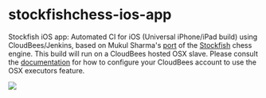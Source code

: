 stockfishchess-ios-app
======================

Stockfish iOS app: Automated CI for iOS (Universal iPhone/iPad build) using CloudBees/Jenkins, based on Mukul Sharma's [port](https://github.com/elitecoder/stockfishchess-ios) of the [Stockfish](http://stockfishchess.org) chess engine.  This build will run on a CloudBees hosted OSX slave.  Please consult the [documentation](https://developer.cloudbees.com/bin/view/DEV/OS+X+Build+Machine) for how to configure your CloudBees account to use the OSX executors feature.

<a href="https://grandcentral.cloudbees.com/?CB_clickstart=https://raw.github.com/mqprichard/stockfish-osx-clickstart/master/clickstart.json"><img src="https://d3ko533tu1ozfq.cloudfront.net/clickstart/deployInstantly.png"/></a>


